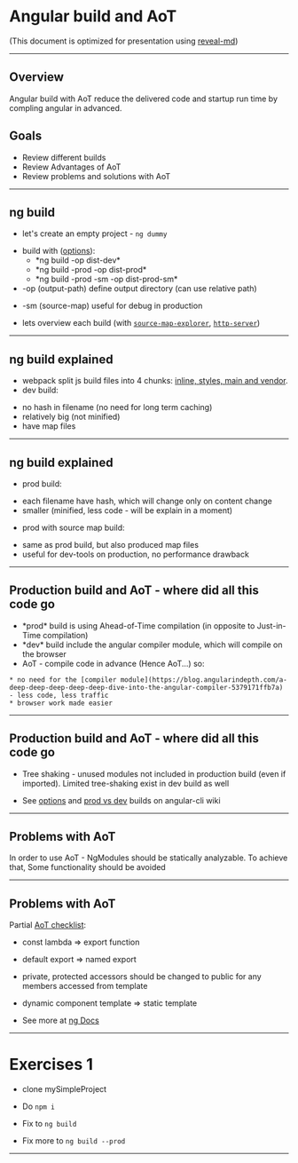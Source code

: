 # Angular build and AoT

(This document is optimized for presentation using [reveal-md](https://github.com/webpro/reveal-md))

---

## Overview
Angular build with AoT reduce the delivered code and startup run time
by compling angular in advanced. 

## Goals
* Review different builds
* Review Advantages of AoT
* Review problems and solutions with AoT
---

## ng build
* let's create an empty project - `ng dummy`
<!-- .element: class="fragment"  -->

* build with<!-- .element: class="fragment"  -->
 ([options](https://github.com/angular/angular-cli/wiki/build#options)):   
    -  <!-- .element: class="fragment"  --> *ng build -op dist-dev*
    -  <!-- .element: class="fragment"  --> *ng build -prod -op dist-prod*
    -  <!-- .element: class="fragment"  --> *ng build -prod -sm -op dist-prod-sm*
* -op (output-path) define output directory (can use relative path)
<!-- .element: class="fragment"  -->
* -sm (source-map) useful for debug in production
<!-- .element: class="fragment"  -->
* lets overview each build<!-- .element: class="fragment"  -->
 (with [`source-map-explorer`](https://www.npmjs.com/package/source-map-explorer), [`http-server`](https://www.npmjs.com/package/http-server))


---
## ng build explained
* webpack split js build files into 4 chunks:<!-- .element: class="fragment"  --> [inline, styles, main and vendor](https://stackoverflow.com/questions/42010893/what-these-angualr-cli-do-inline-bundle-js-vendor-bundle-js-main-bundle-js).
* dev build:
<!-- .element: class="fragment"  -->
   - no hash in filename (no need for long term caching)
   - relatively big (not minified)
   - have map files

    
---
## ng build explained
* prod build:
<!-- .element: class="fragment"  -->
  - each filename have hash, which will change only on content change
  - smaller (minified, less code - will be explain in a moment)
* prod with source map build: 
<!-- .element: class="fragment"  -->
  - same as prod build, but also produced map files 
  - useful for dev-tools on production, no performance drawback
---

## Production build and AoT - where did all this code go
* <!-- .element: class="fragment"  -->*prod* build is using Ahead-of-Time compilation (in opposite to Just-in-Time compilation)
* <!-- .element: class="fragment"  -->*dev* build include the angular compiler module, which will compile on the browser
* AoT - compile code in advance (Hence AoT...) so:
<!-- .element: class="fragment"  -->
    * no need for the [compiler module](https://blog.angularindepth.com/a-deep-deep-deep-deep-deep-dive-into-the-angular-compiler-5379171ffb7a) - less code, less traffic
    * browser work made easier
    
---
## Production build and AoT - where did all this code go

* Tree shaking - unused modules not included in production build (even if imported). 
Limited tree-shaking exist in dev build as well
<!-- .element: class="fragment"  -->

* See [options](https://github.com/angular/angular-cli/wiki/build#options) and [prod vs dev](https://github.com/angular/angular-cli/wiki/build#--dev-vs---prod-builds) builds on angular-cli wiki
<!-- .element: class="fragment"  -->

---

## Problems with AoT
In order to use AoT - NgModules should be statically analyzable.
To achieve that, Some functionality should be avoided
<!-- .element: class="fragment"  -->

---
## Problems with AoT
Partial [AoT checklist](https://blog.angularindepth.com/making-your-angular-2-library-statically-analyzable-for-aot-e1c6f3ebedd5):
- const lambda => export function
 <!-- .element: class="fragment"  -->
- default export => named export
 <!-- .element: class="fragment"  -->
- private, protected accessors should be changed to public for any members accessed from template
 <!-- .element: class="fragment"  -->
- dynamic component template => static template
 <!-- .element: class="fragment"  -->
 
* See more at <!-- .element: class="fragment"  -->
 [ng Docs](https://angular.io/guide/metadata)

---

# Exercises 1
* clone mySimpleProject
<!-- .element: class="fragment"  -->

* Do `npm i`
<!-- .element: class="fragment"  -->

* Fix to `ng build`
<!-- .element: class="fragment"  -->

* Fix more to `ng build --prod`
<!-- .element: class="fragment"  -->

---
